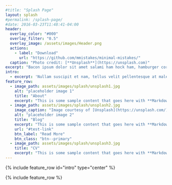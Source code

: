 ```yaml
---
#title: "Splash Page"
layout: splash
#permalink: /splash-page/
#date: 2016-03-23T11:48:41-04:00
header:
  overlay_color: "#000"
  overlay_filter: "0.5"
  overlay_image: /assets/images/Header.png
  actions:
    - label: "Download"
      url: "https://github.com/mmistakes/minimal-mistakes/"
  caption: "Photo credit: [**Unsplash**](https://unsplash.com)"
excerpt: "Bacon ipsum dolor sit amet salami ham hock ham, hamburger corned beef short ribs kielbasa biltong t-bone drumstick tri-tip tail sirloin pork chop."
intro:
  - excerpt: 'Nullam suscipit et nam, tellus velit pellentesque at malesuada, enim eaque. Quis nulla, netus tempor in diam gravida tincidunt, *proin faucibus* voluptate felis id sollicitudin. Centered with `type="center"`'
feature_row:
  - image_path: assets/images/splash/unsplash1.jpg
    alt: "placeholder image 1"
    title: "About"
    excerpt: "This is some sample content that goes here with **Markdown** formatting."
  - image_path: assets/images/splash/unsplash2.jpg
    image_caption: "Image courtesy of [Unsplash](https://unsplash.com/)"
    alt: "placeholder image 2"
    title: "Blog"
    excerpt: "This is some sample content that goes here with **Markdown** formatting."
    url: "#test-link"
    btn_label: "Read More"
    btn_class: "btn--primary"
  - image_path: assets/images/splash/unsplash3.jpg
    title: "CV"
    excerpt: "This is some sample content that goes here with **Markdown** formatting."
---
```


{% include feature_row id="intro" type="center" %}

{% include feature_row %}
